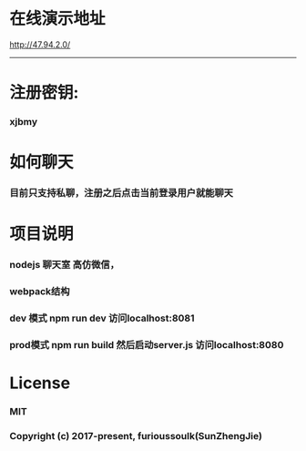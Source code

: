# 在线演示地址
http://47.94.2.0/
***
# 注册密钥:
###  xjbmy

# 如何聊天
###  目前只支持私聊，注册之后点击当前登录用户就能聊天

# 项目说明
###  nodejs 聊天室 高仿微信，
###  webpack结构
###  dev 模式 npm run dev 访问localhost:8081
###  prod模式 npm run build 然后启动server.js 访问localhost:8080

# License
###  MIT
###  Copyright (c) 2017-present,  furioussoulk(SunZhengJie)
